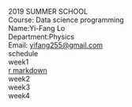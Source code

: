2019 SUMMER SCHOOL <br/>
Course: Data science programming <br/>
Name:Yi-Fang Lo <br/>
Department:Physics <br/>
Email: yifang255@gmail.com <br/>
schedule <br/>
week1 <br/>
[r markdown](https://github.com/Vladislav292/2019summer-datasciece/blob/master/attempt.html)<br/>
week2 <br/>
week3<br/>
week4

